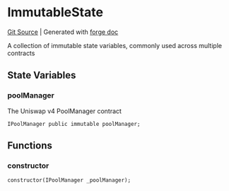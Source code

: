 # ImmutableState
[Git Source](https://github.com/Uniswap/v4-periphery/blob/47e3c30ae8a0d7c086bf3e41bd0e7e3a854e280b/src/base/ImmutableState.sol)
| Generated with [forge doc](https://book.getfoundry.sh/reference/forge/forge-doc)

A collection of immutable state variables, commonly used across multiple contracts


## State Variables
### poolManager
The Uniswap v4 PoolManager contract


```solidity
IPoolManager public immutable poolManager;
```


## Functions
### constructor


```solidity
constructor(IPoolManager _poolManager);
```

